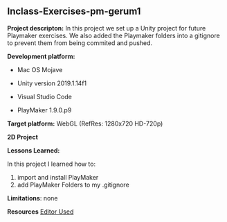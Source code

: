 ## Inclass-Exercises-pm-gerum1
**Project descripton:**  In this project we set up a Unity project for future Playmaker exercises. We also added the Playmaker folders into a gitignore to prevent them from being commited and pushed.

**Development platform:**

-   Mac OS Mojave
    
-   Unity version 2019.1.14f1
    
-   Visual Studio Code

-   PlayMaker 1.9.0.p9
    

**Target platform:**  WebGL (RefRes: 1280x720 HD-720p)

**2D Project**

**Lessons Learned:**

In this project I learned how to:

 1. import and install PlayMaker
 2.  add PlayMaker Folders to my .gitignore

**Limitations**: none 
 
**Resources**  [Editor Used](https://stackedit.io/)